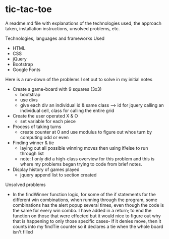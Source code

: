 # tic-tac-toe

A readme.md file with explanations of the technologies used, the approach taken, installation instructions, unsolved problems, etc.

Technologies, languages and frameworks Used
- HTML
- CSS
- jQuery
- Bootstrap
- Google Fonts


Here is a run-down of the problems I set out to solve in my initial notes
- Create a game-board with 9 squares (3x3)
	* bootstrap
	* use divs
	* give each div an individual id & same class --> id for jquery calling an individual cell, class for calling the entire grid
- Create the user operated X & O
	* set variable for each piece
- Process of taking turns
	* create counter at 0 and use modulus to figure out whos turn by computing odd or even
- Finding winner & tie
	* laying out all possible winning moves then using if/else to run through list
	* note: I only did a high-class overview for this problem and this is where my problems began trying to code from brief notes.
- Display history of games played
	* jquery append list to section created


Unsolved problems
- In the findWinner function logic, for some of the if statements for the different win combinations, when running through the program, some combinations has the alert popup several times, even though the code is the same for every win combo. I have added in a return; to end the function on those that were effected but it would nice to figure out why that is happening to only those specific cases- If it denies move, then it counts into my findTie counter so it declares a tie when the whole board isn't filled